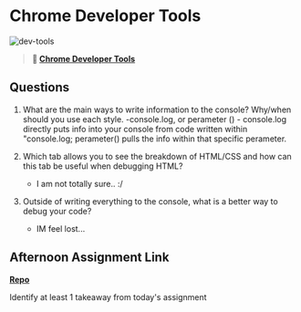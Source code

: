 # Chrome Developer Tools

![dev-tools](https://bcw.blob.core.windows.net/public/img/lesson-images/4571780153354770)

> **📖 [Chrome Developer Tools](https://codeworksacademy.com/fs-student-guide/resources/wk2/03-Chrome-Dev-Tools)**

## Questions

1. What are the main ways to write information to the console? Why/when should you use each style.
    -console.log, or perameter () 
        - console.log directly puts info into your console from code written within "console.log; perameter() pulls the info within that specific perameter.
2. Which tab allows you to see the breakdown of HTML/CSS and how can this tab be useful when debugging HTML?
    - I am not totally sure.. :/

3. Outside of writing everything to the console, what is a better way to debug your code?
    - IM feel lost...

## Afternoon Assignment Link

**[Repo](https://github.com/Parker-ward/fs-journal/tree/main/practice/icecreamstore)**

Identify at least 1 takeaway from today's assignment
